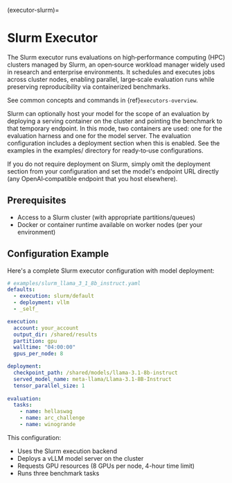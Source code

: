 (executor-slurm)=

# Slurm Executor

The Slurm executor runs evaluations on high‑performance computing (HPC) clusters managed by Slurm, an open‑source workload manager widely used in research and enterprise environments. It schedules and executes jobs across cluster nodes, enabling parallel, large‑scale evaluation runs while preserving reproducibility via containerized benchmarks.

See common concepts and commands in {ref}`executors-overview`.

Slurm can optionally host your model for the scope of an evaluation by deploying a serving container on the cluster and pointing the benchmark to that temporary endpoint. In this mode, two containers are used: one for the evaluation harness and one for the model server. The evaluation configuration includes a deployment section when this is enabled. See the examples in the examples/ directory for ready‑to‑use configurations.

If you do not require deployment on Slurm, simply omit the deployment section from your configuration and set the model's endpoint URL directly (any OpenAI‑compatible endpoint that you host elsewhere).

## Prerequisites
- Access to a Slurm cluster (with appropriate partitions/queues)
- Docker or container runtime available on worker nodes (per your environment)

## Configuration Example

Here's a complete Slurm executor configuration with model deployment:

```yaml
# examples/slurm_llama_3_1_8b_instruct.yaml
defaults:
  - execution: slurm/default
  - deployment: vllm
  - _self_

execution:
  account: your_account
  output_dir: /shared/results
  partition: gpu
  walltime: "04:00:00"
  gpus_per_node: 8

deployment:
  checkpoint_path: /shared/models/llama-3.1-8b-instruct
  served_model_name: meta-llama/Llama-3.1-8B-Instruct
  tensor_parallel_size: 1
    
evaluation:
  tasks:
    - name: hellaswag
    - name: arc_challenge  
    - name: winogrande
```

This configuration:
- Uses the Slurm execution backend
- Deploys a vLLM model server on the cluster
- Requests GPU resources (8 GPUs per node, 4-hour time limit)
- Runs three benchmark tasks
